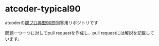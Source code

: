 # atcoder-typical90

atcoderの[競プロ典型90問](https://atcoder.jp/contests/typical90)回答用リポジトリです

問題一つ一つに対してpull requestを作成し、pull requestには解説を記載しています。
